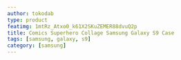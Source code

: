 ```yaml
---
author: tokodab
type: product
featimg: 1mtRz_Atxo0_k61X2SKuZEMER88dvuQ2p
title: Comics Superhero Collage Samsung Galaxy S9 Case
tags: [samsung, galaxy, s9]
category: [samsung]
---
```

